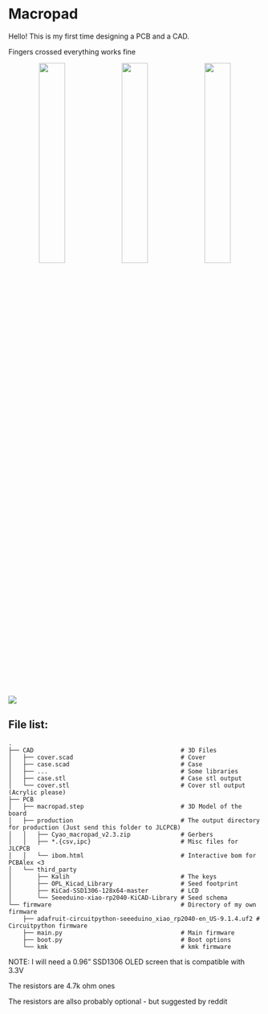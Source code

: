 # Macropad
Hello! This is my first time designing a PCB and a CAD.

Fingers crossed everything works fine

<p align="middle">
  <img src="https://cloud-54hh12yzw-hack-club-bot.vercel.app/0screenshot_2024-09-20_at_8.47.37_pm.png" width="32%"/>
  <img src="https://cloud-54hh12yzw-hack-club-bot.vercel.app/1screenshot_2024-09-20_at_5.44.05_pm.png" width="32%"/> 
  <img src="https://cloud-54hh12yzw-hack-club-bot.vercel.app/2screenshot_2024-09-20_at_5.43.58_pm.png" width="32%"/>
</p>

<img src="https://cloud-8usq0iiv2-hack-club-bot.vercel.app/0screenshot_2024-09-22_at_9.38.49_am.png"/>

## File list:

```
.
├── CAD                                         # 3D Files
│   ├── cover.scad                              # Cover
│   ├── case.scad                               # Case
│   ├── ...                                     # Some libraries
│   ├── case.stl                                # Case stl output
│   └── cover.stl                               # Cover stl output (Acrylic please)
├── PCB
│   ├── macropad.step                           # 3D Model of the board
│   ├── production                              # The output directory for production (Just send this folder to JLCPCB)
│   │   ├── Cyao_macropad_v2.3.zip              # Gerbers
│   │   ├── *.{csv,ipc}                         # Misc files for JLCPCB
│   │   └── ibom.html                           # Interactive bom for PCBAlex <3
│   └── third_party
│       ├── Kalih                               # The keys
│       ├── OPL_Kicad_Library                   # Seed footprint
│       ├── KiCad-SSD1306-128x64-master         # LCD
│       └── Seeeduino-xiao-rp2040-KiCAD-Library # Seed schema
└── firmware                                    # Directory of my own firmware
    ├── adafruit-circuitpython-seeeduino_xiao_rp2040-en_US-9.1.4.uf2 # Circuitpython firmware
    ├── main.py                                 # Main firmware
    ├── boot.py                                 # Boot options
    └── kmk                                     # kmk firmware
```

NOTE: I will need a 0.96” SSD1306 OLED screen that is compatible with 3.3V

The resistors are 4.7k ohm ones

The resistors are allso probably optional - but suggested by reddit

